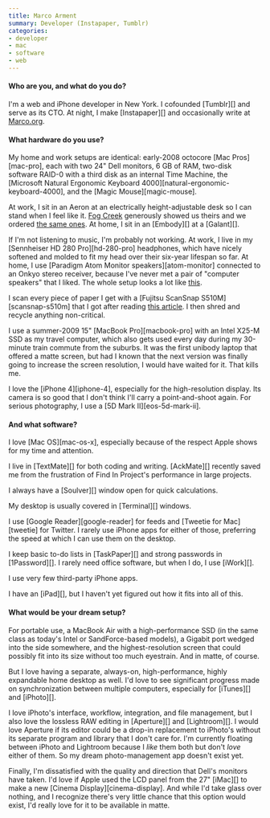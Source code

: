 ```yaml
---
title: Marco Arment
summary: Developer (Instapaper, Tumblr)
categories:
- developer
- mac
- software
- web
---
```


#### Who are you, and what do you do?

I'm a web and iPhone developer in New York. I cofounded [Tumblr][] and serve as its CTO. At night, I make [Instapaper][] and occasionally write at [Marco.org](http://marco.org/ "Marco's website.").

#### What hardware do you use?

My home and work setups are identical: early-2008 octocore [Mac Pros][mac-pro], each with two 24" Dell monitors, 6 GB of RAM, two-disk software RAID-0 with a third disk as an internal Time Machine, the [Microsoft Natural Ergonomic Keyboard 4000][natural-ergonomic-keyboard-4000], and the [Magic Mouse][magic-mouse].

At work, I sit in an Aeron at an electrically height-adjustable desk so I can stand when I feel like it. [Fog Creek](http://www.fogcreek.com/ "Software developers of software for developers.") generously showed us theirs and we ordered [the same ones](http://www.joelonsoftware.com/items/2008/06/06.html "Joel's post on the desks they got for Fog Creek."). At home, I sit in an [Embody][] at a [Galant][].

If I'm not listening to music, I'm probably not working. At work, I live in my [Sennheiser HD 280 Pro][hd-280-pro] headphones, which have nicely softened and molded to fit my head over their six-year lifespan so far. At home, I use [Paradigm Atom Monitor speakers][atom-monitor] connected to an Onkyo stereo receiver, because I've never met a pair of "computer speakers" that I liked. The whole setup looks a lot like [this](http://www.marco.org/205544054 "Marco's post on his computer setup.").

I scan every piece of paper I get with a [Fujitsu ScanSnap S510M][scansnap-s510m] that I got after reading [this article](http://www.43folders.com/2007/11/06/palimpsest-guide-mostly-paperless-life "The 43 Folders post on a paperless life."). I then shred and recycle anything non-critical.

I use a summer-2009 15" [MacBook Pro][macbook-pro] with an Intel X25-M SSD as my travel computer, which also gets used every day during my 30-minute train commute from the suburbs. It was the first unibody laptop that offered a matte screen, but had I known that the next version was finally going to increase the screen resolution, I would have waited for it. That kills me.

I love the [iPhone 4][iphone-4], especially for the high-resolution display. Its camera is so good that I don't think I'll carry a point-and-shoot again. For serious photography, I use a [5D Mark II][eos-5d-mark-ii].

#### And what software?

I love [Mac OS][mac-os-x], especially because of the respect Apple shows for my time and attention.

I live in [TextMate][] for both coding and writing. [AckMate][] recently saved me from the frustration of Find In Project's performance in large projects.

I always have a [Soulver][] window open for quick calculations.

My desktop is usually covered in [Terminal][] windows.

I use [Google Reader][google-reader] for feeds and [Tweetie for Mac][tweetie] for Twitter. I rarely use iPhone apps for either of those, preferring the speed at which I can use them on the desktop.

I keep basic to-do lists in [TaskPaper][] and strong passwords in [1Password][]. I rarely need office software, but when I do, I use [iWork][].

I use very few third-party iPhone apps.

I have an [iPad][], but I haven't yet figured out how it fits into all of this.

#### What would be your dream setup?

For portable use, a MacBook Air with a high-performance SSD (in the same class as today's Intel or SandForce-based models), a Gigabit port wedged into the side somewhere, and the highest-resolution screen that could possibly fit into its size without too much eyestrain. And in matte, of course.

But I love having a separate, always-on, high-performance, highly expandable home desktop as well. I'd love to see significant progress made on synchronization between multiple computers, especially for [iTunes][] and [iPhoto][].

I love iPhoto's interface, workflow, integration, and file management, but I also love the lossless RAW editing in [Aperture][] and [Lightroom][]. I would love Aperture if its editor could be a drop-in replacement to iPhoto's without its separate program and library that I don't care for. I'm currently floating between iPhoto and Lightroom because I *like* them both but don't *love* either of them. So my dream photo-management app doesn't exist yet.

Finally, I'm dissatisfied with the quality and direction that Dell's monitors have taken. I'd love if Apple used the LCD panel from the 27" [iMac][] to make a new [Cinema Display][cinema-display]. And while I'd take glass over nothing, and I recognize there's very little chance that this option would exist, I'd really love for it to be available in matte.